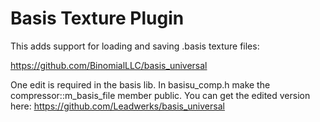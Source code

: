 # Basis Texture Plugin
This adds support for loading and saving .basis texture files:

https://github.com/BinomialLLC/basis_universal

One edit is required in the basis lib. In basisu_comp.h make the compressor::m_basis_file member public. You can get the edited version here:
https://github.com/Leadwerks/basis_universal
